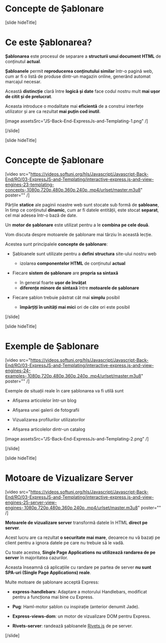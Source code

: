 # Concepte de Șablonare 

[slide hideTitle]

# Ce este Șablonarea?

**Șablonarea** este procesul de separare a **structurii unui document HTML** de conținutul **actual**.

**Șabloanele** permit **reproducerea conținutului similar** într-o pagină web, cum ar fi o listă de produse dintr-un magazin online, generând automat marcajul necesar.

Această **distincție** clară între **logică și date** face codul nostru mult **mai ușor de citit și de prelucrat**.

Aceasta introduce o modalitate mai **eficientă** de a construi interfețe utilizator și are ca rezultat **mai puțin cod inutil**.


[image assetsSrc="JS-Back-End-ExpressJs-and-Templating-1.png" /]

[/slide]

[slide hideTitle]

# Concepte de Șablonare

[video src="https://videos.softuni.org/hls/Javascript/Javascript-Back-End/RO/03-ExpressJS-and-Templating/interactive-express.js-and-view-engines-23-templating-concepts-,1080p,720p,480p,360p,240p,.mp4/urlset/master.m3u8" poster="" /]

Părțile **statice** ale paginii noastre web sunt stocate sub formă de **șabloane**, în timp ce conținutul **dinamic**, cum ar fi datele entității, este stocat **separat**, cel mai adesea într-o bază de date.

Un **motor de șablonare** este utilizat pentru a le **combina pe cele două**.

Vom discuta despre motoarele de șablonare mai târziu în această lecție.

Acestea sunt principalele **concepte de șablonare**:

- Șabloanele sunt utilizate pentru a **defini structura** site-ului nostru web
    - izolarea **componentelor HTML** de conținutul **actual**

- Fiecare **sistem de șablonare** are **propria sa sintaxă**
    - în general foarte **ușor de învățat**
    - **diferențe minore de sintaxă** între **motoarele de șablonare**

- Fiecare șablon trebuie păstrat cât mai **simplu** posibil
    - **împărțiți în unități mai mici** ori de câte ori este posibil

[/slide]


[slide hideTitle]
# Exemple de Șablonare

[video src="https://videos.softuni.org/hls/Javascript/Javascript-Back-End/RO/03-ExpressJS-and-Templating/interactive-express.js-and-view-engines-24-examples-,1080p,720p,480p,360p,240p,.mp4/urlset/master.m3u8" poster="" /]

Exemple de situații reale în care șablonarea va fi utilă sunt

- Afișarea articolelor într-un blog

- Afișarea unei galerii de fotografii

- Vizualizarea profilurilor utilizatorilor

- Afișarea articolelor dintr-un catalog

[image assetsSrc="JS-Back-End-ExpressJs-and-Templating-2.png" /]

[/slide]

[slide hideTitle]

# Motoare de Vizualizare Server

[video src="https://videos.softuni.org/hls/Javascript/Javascript-Back-End/RO/03-ExpressJS-and-Templating/interactive-express.js-and-view-engines-25-server-view-engines-,1080p,720p,480p,360p,240p,.mp4/urlset/master.m3u8" poster="" /]

**Motoarele de vizualizare server** transformă datele în HTML **direct pe server**.

Acest lucru are ca rezultat **o securitate mai mare**, deoarece nu vă bazați pe client pentru a ignora datele pe care nu trebuie să le vadă.

Cu toate acestea, **Single Page Applications nu utilizează randarea de pe server** în majoritatea cazurilor.

Aceasta înseamnă că aplicațiile cu randare pe partea de server **nu sunt SPA-uri (Single Page Applications) reale**.

Multe motoare de șablonare acceptă Express:

- **express-handlebars**: Adaptare a motorului Handlebars, modificat pentru a funcționa mai bine cu Express.
  
- **Pug**: Haml\-motor șablon cu inspirație (anterior denumit Jade).
  
- **Express-views-dom**: un motor de vizualizare DOM pentru Express.

- **Rivets-server**: randează șabloanele [Rivets.js](http://rivetsjs.com) de pe server.

[/slide]
